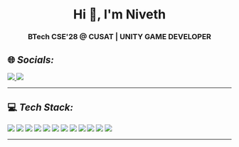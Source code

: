 
<h1 align="center">Hi 👋, I'm Niveth</h1>
<h3 align="center">BTech CSE'28 @ CUSAT | UNITY GAME DEVELOPER </h3>

<div>
  
</div>


## 🌐 *Socials:*
<p align="left">
<a class = "hover" href="https://www.instagram.com/niveth_vm/" target="_blank">
  <img src="https://img.shields.io/badge/Instagram-%23E4405F.svg?style=for-the-badge&logo=instagram&logoColor=white">
</a>
<a class = "hover" href="https://www.linkedin.com/in/niveth-vm-5287b8316/" target="_blank">
  <img src="https://img.shields.io/badge/LinkedIn-%230077B5.svg?style=for-the-badge&logo=linkedin&logoColor=white">
</a>

</p>

---

## 💻 *Tech Stack:*
<p align="left">
  <img src="https://img.shields.io/badge/C-%2300599C.svg?style=for-the-badge&logo=c&logoColor=white">
  <img src="https://img.shields.io/badge/C++-006400?style=for-the-badge&logo=cplusplus&logoColor=white">
  <img src="https://img.shields.io/badge/Java-%23ED8B00.svg?style=for-the-badge&logo=java&logoColor=white">
  <img src="https://img.shields.io/badge/Python-%233776AB.svg?style=for-the-badge&logo=python&logoColor=white">
  <img src="https://img.shields.io/badge/HTML5-%23E34F26.svg?style=for-the-badge&logo=html5&logoColor=white">
  <img src="https://img.shields.io/badge/CSS3-%231572B6.svg?style=for-the-badge&logo=css3&logoColor=white">
  <img src="https://img.shields.io/badge/JavaScript-%23F7DF1E.svg?style=for-the-badge&logo=javascript&logoColor=black">
  <img src="https://img.shields.io/badge/MySQL-%2300f.svg?style=for-the-badge&logo=mysql&logoColor=white">
  <img src="https://img.shields.io/badge/Bootstrap-%23563D7C.svg?style=for-the-badge&logo=bootstrap&logoColor=white">
  <img src="https://img.shields.io/badge/Blender-%23F5792A.svg?style=for-the-badge&logo=blender&logoColor=white"> 
  <img src="https://img.shields.io/badge/Figma-4B0082?style=for-the-badge&logo=figma&logoColor=white">
  <img src="https://img.shields.io/badge/Unity-FFFFFF?style=for-the-badge&logo=unity&logoColor=black">
</p>

---



